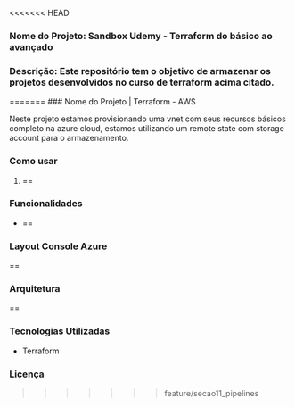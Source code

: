 <<<<<<< HEAD
<h3> Nome do Projeto: Sandbox Udemy - Terraform do básico ao avançado </h3>

<h3> Descrição: Este repositório tem o objetivo de armazenar os projetos desenvolvidos no curso de terraform acima citado. </h3>
=======
### Nome do Projeto | Terraform - AWS

Neste projeto estamos provisionando uma vnet com seus recursos básicos completo na azure cloud, 
estamos utilizando um remote state com storage account para o armazenamento.

### Como usar

1. ==

### Funcionalidades

- ==

### Layout Console Azure

==

### Arquitetura

==

### Tecnologias Utilizadas

- Terraform

### Licença
>>>>>>> feature/secao11_pipelines
